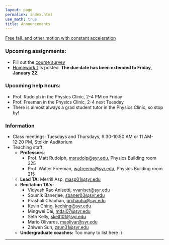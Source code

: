 ```yaml
---
layout: page 
permalink: index.html
use_math: true
title: Announcements
---
```


  <a href="slides/lecture2.pdf">Free fall, and other motion with constant acceleration</a>

### Upcoming assignments:

- Fill out the [course survey](https://docs.google.com/forms/d/1IZWWSav46R04acZZDgAVnQmgmSKGT5CPig496entzfA/)
- [Homework 1](hw/hw1.pdf) is posted. **The due date has been extended to Friday, January 22**.

### Upcoming help hours:

* Prof. Rudolph in the Physics Clinic, 2-4 PM on Friday
* Prof. Freeman in the Physics Clinic, 2-4 next Tuesday
* There is almost always a grad student tutor in the Physics Clinic, so stop by!

### Information

- Class meetings: Tuesdays and Thursdays, 9:30-10:50 AM or 11 AM-12:20 PM, Stolkin Auditorium
- Teaching staff:
   - **Professors**:
      * Prof. Matt Rudolph, <msrudolp@syr.edu>, Physics Building room 325
      * Prof. Walter Freeman, <wafreema@syr.edu>, Physics Building room 215
   - **Lead TA**: Merrill Asp, <masp01@syr.edu>
   - **Recitation TA's:**
      * Vidyesh Rao Anisetti, <vvaniset@syr.edu>
      * Soumik Banerjee, <sbaner03@syr.edu>
      * Prashali Chauhan, <prchauha@syr.edu>
      * Kevin Ching, <keching@syr.edu>
      * Mingwei Dai, <mdai07@syr.edu>
      * Seth Kelly, <skell101@syr.edu>
      * Mario Olivares, <maolivar@syr.edu>
      * Zhiwen Sun, <zsun31@syr.edu>
   - **Undergraduate coaches:** Too many to list here :)

 
---

<br>

<!--
<center> <img src="woodpecker.jpg">
<br>
<em>Pileated woodpecker, Glover Park, Washington DC.<br><br>
What's special about his tail that lets him keep his balance?<br>
How did he make that hole in fifteen seconds or so?
</em>
</center>
-->

